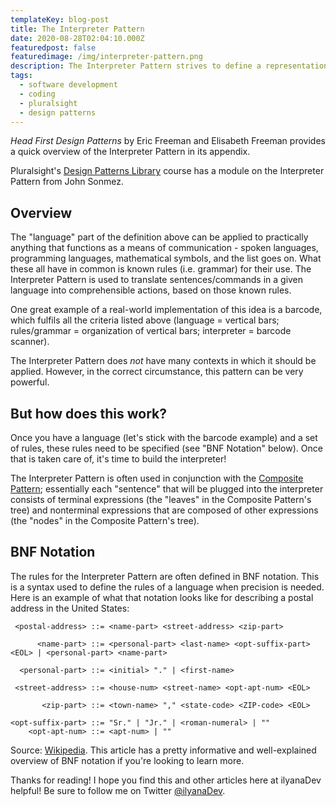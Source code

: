 ```yaml
---
templateKey: blog-post
title: The Interpreter Pattern
date: 2020-08-28T02:04:10.000Z
featuredpost: false
featuredimage: /img/interpreter-pattern.png
description: The Interpreter Pattern strives to define a representation for a language's grammar in order to interpret sentences in that language. This pattern requires the identification of a language and that language's rules, as well as the creation of an interpreter for that language.
tags:
  - software development
  - coding
  - pluralsight
  - design patterns
---
```


*Head First Design Patterns* by Eric Freeman and Elisabeth Freeman provides a quick overview of the Interpreter Pattern in its appendix.

Pluralsight's [Design Patterns Library](https://app.pluralsight.com/library/courses/patterns-library/table-of-contents) course has a module on the Interpreter Pattern from John Sonmez.

Overview
--

The "language" part of the definition above can be applied to practically anything that functions as a means of communication - spoken languages, programming languages, mathematical symbols, and the list goes on. What these all have in common is known rules (i.e. grammar) for their use. The Interpreter Pattern is used to translate sentences/commands in a given language into comprehensible actions, based on those known rules.

One great example of a real-world implementation of this idea is a barcode, which fulfils all the criteria listed above (language = vertical bars; rules/grammar = organization of vertical bars; interpreter = barcode scanner).

The Interpreter Pattern does *not* have many contexts in which it should be applied. However, in the correct circumstance, this pattern can be very powerful.

But how does this work?
--

Once you have a language (let's stick with the barcode example) and a set of rules, these rules need to be specified (see "BNF Notation" below). Once that is taken care of, it's time to build the interpreter!

The Interpreter Pattern is often used in conjunction with the [Composite Pattern](https://ilyana.dev/blog/2020-08-25-composite-pattern/); essentially each "sentence" that will be plugged into the interpreter consists of terminal expressions (the "leaves" in the Composite Pattern's tree) and nonterminal expressions that are composed of other expressions (the "nodes" in the Composite Pattern's tree).

BNF Notation
--

The rules for the Interpreter Pattern are often defined in BNF notation. This is a syntax used to define the rules of a language when precision is needed. Here is an example of what that notation looks like for describing a postal address in the United States:

```bnf
 <postal-address> ::= <name-part> <street-address> <zip-part>

      <name-part> ::= <personal-part> <last-name> <opt-suffix-part> <EOL> | <personal-part> <name-part>

  <personal-part> ::= <initial> "." | <first-name>

 <street-address> ::= <house-num> <street-name> <opt-apt-num> <EOL>

       <zip-part> ::= <town-name> "," <state-code> <ZIP-code> <EOL>

<opt-suffix-part> ::= "Sr." | "Jr." | <roman-numeral> | ""
    <opt-apt-num> ::= <apt-num> | ""
```

Source: [Wikipedia](https://en.wikipedia.org/wiki/Backus%E2%80%93Naur_form). This article has a pretty informative and well-explained overview of BNF notation if you're looking to learn more.

Thanks for reading! I hope you find this and other articles here at ilyanaDev helpful! Be sure to follow me on Twitter [@ilyanaDev](https://twitter.com/ilyanaDev).
